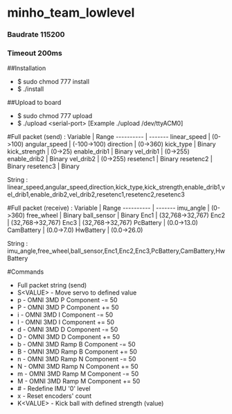 # minho_team_lowlevel
### Baudrate 115200
### Timeout 200ms

##Installation
* $ sudo chmod 777 install
* $ ./install

##Upload to board
* $ sudo chmod 777 upload
* $ ./upload <serial-port\>
[Example ./upload /dev/ttyACM0]

#Full packet (send) :
Variable | Range
----------  | -------
linear_speed | (0->100)
angular_speed | (-100->100)
direction | (0->360)
kick_type | Binary
kick_strength | (0->25)
enable_drib1 | Binary
vel_drib1 | (0->255)
enable_drib2 | Binary
vel_drib2 | (0->255)
resetenc1 | Binary
resetenc2 | Binary
resetenc3 | Binary

String : linear_speed,angular_speed,direction,kick_type,kick_strength,enable_drib1,vel_drib1,enable_drib2,vel_drib2,resetenc1,resetenc2,resetenc3


#Full packet (receive) :
Variable | Range
----------  | -------
imu_angle | (0->360)
free_wheel | Binary
ball_sensor | Binary
Enc1 | (32,768->32,767)
Enc2 | (32,768->32,767)
Enc3 | (32,768->32,767)
PcBattery | (0.0->13.0)
CamBattery | (0.0->7.0)
HwBattery | (0.0->26.0)

String : imu_angle,free_wheel,ball_sensor,Enc1,Enc2,Enc3,PcBattery,CamBattery,HwBattery

#Commands
* Full packet string (send)
* S<VALUE\> - Move servo to defined value
* p - OMNI 3MD P Component -= 50
* P - OMNI 3MD P Component += 50
* i - OMNI 3MD I Component -= 50
* I - OMNI 3MD I Component += 50
* d - OMNI 3MD D Component -= 50
* D - OMNI 3MD D Component += 50
* b - OMNI 3MD Ramp B Component -= 50
* B - OMNI 3MD Ramp B Component += 50
* n - OMNI 3MD Ramp N Component -= 50
* N - OMNI 3MD Ramp N Component += 50
* m - OMNI 3MD Ramp M Component -= 50
* M - OMNI 3MD Ramp M Component += 50
* \# - Redefine IMU '0' level
* x - Reset encoders' count
* K<VALUE\>  - Kick ball with defined strength (value) 